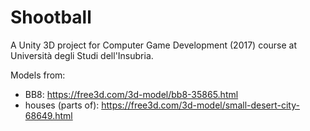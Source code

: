 # Shootball

A Unity 3D project for Computer Game Development (2017) course at Università degli Studi dell'Insubria.

Models from:
- BB8: https://free3d.com/3d-model/bb8-35865.html
- houses (parts of): https://free3d.com/3d-model/small-desert-city-68649.html